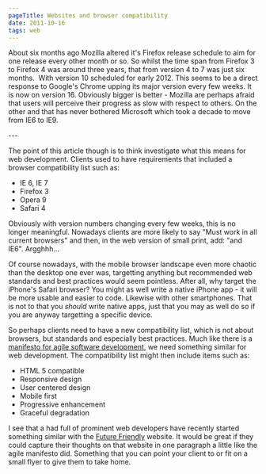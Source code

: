 ```yaml
---
pageTitle: Websites and browser compatibility
date: 2011-10-16
tags: web
---
```

<p>About six months ago Mozilla altered it's Firefox release schedule to aim for one release every other month or so. So whilst the time span from Firefox 3 to Firefox 4 was around three years, that from version 4 to 7 was just six months.  With version 10 scheduled for early 2012. This seems to be a direct response to Google's Chrome upping its major version every few weeks. It is now on version 16. Obviously bigger is better - Mozilla are perhaps afraid that users will perceive their progress as slow with respect to others. On the other and that has never bothered Microsoft which took a decade to move from IE6 to IE9.</p>
---

<p>The point of this article though is to think investigate what this means for web development. Clients used to have requirements that included a browser compatibility list such as:</p>
<ul>
<li>IE 6, IE 7</li>
<li>Firefox 3</li>
<li>Opera 9</li>
<li>Safari 4</li>
</ul>
<p>Obviously with version numbers changing every few weeks, this is no longer meaningful. Nowadays clients are more likely to say "Must work in all current browsers" and then, in the web version of small print, add: "<span class="smallprint">and IE6</span>". Argghhh...</p>
<p>Of course nowadays, with the mobile browser landscape even more chaotic than the desktop one ever was, targetting anything but recommended web standards and best practices would seem pointless. After all, why target the iPhone's Safari browser? You might as well write a native iPhone app - it will be more usable and easier to code. Likewise with other smartphones. That is not to that you <em>should</em> write native apps, just that you may as well do so if you are anyway targetting a specific device.</p>
<p>So perhaps clients need to have a new compatibility list, which is not about browsers, but standards and especially best practices. Much like there is a <a href="http://agilemanifesto.org/">manifesto for agile software development</a>, we need something similar for web development. The compatibility list might then include items such as:</p>
<ul>
<li>HTML 5 compatible</li>
<li>Responsive design</li>
<li>User centered design</li>
<li>Mobile first</li>
<li>Progressive enhancement</li>
<li>Graceful degradation</li>
</ul>
<p>I see that a had full of prominent web developers have recently started something similar with the <a href="http://futurefriend.ly/">Future Friendly</a> website. It would be great if they could capture their thoughts on that website in one paragraph a little like the agile manifesto did. Something that you can point your client to or fit on a small flyer to give them to take home.</p>